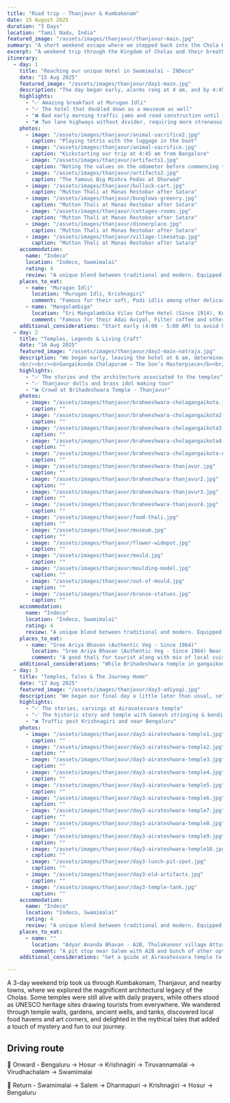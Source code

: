 ```yaml
---
title: "Road trip - Thanjavur & Kumbakonam"
date: 15 August 2025
duration: "3 Days"
location: "Tamil Nadu, India"
featured_image: "/assets/images/thanjavur/thanjavur-main.jpg"
summary: "A short weekend escape where we stepped back into the Chola Kingdom’s past — walking through their magnificent temples, marveling at the architecture, and soaking in stories, both mythical and real, that brought history alive"
excerpt: "A weekend trip through the Kingdom of Cholas and their breathtaking temple architectures and stories that helped us imagine the past more vividly"
itinerary:
  - day: 1
    title: "Reaching our unique Hotel in Swamimalai - INDeco"
    date: "15 Aug 2025"
    featured_image: "/assets/images/thanjavur/day1-main.jpg"
    description: "The day began early, alarms rang at 4 am, and by 4:45 we were on the road. The excitement of the trip was quickly tested by the heavy traffic around Hosur and Krishnagiri, which slowed us down. To make up for it, we stopped at Murugan Idli, where fluffy podi idlis and a sweet bowl of pongal set the perfect tone for the journey. After Krishnagiri, we took a two-lane highway. The road was manageable but required constant focus since there were no dividers. A tender coconut break and a quick fuel stop later, we drove straight to our stay for the weekend; Indeco Resort, Swamimalai. The resort itself was a destination. Built by Steve Borgia and his family, it blends a recreated village, a museum, and a resort into one experience, while generating employment for the local community. The lunch spread was a hearty mix of local dishes and a few North Indian flavors, after which we gave ourselves a short rest. The evening was all about exploration and fun. The kids first ran under a strong gush of water from the irrigation pump meant for the fields, and later cooled off in the pool. A savory local drink, somewhere between buttermilk and soup, refreshed us before we set out for more activities. A bullock cart ride through the property was followed by a guided tour, where stories of the resort’s unique origin came alive. We learned how the central reception hall had been relocated from Chennai after losing a case to real-estate developers, and how an underground tunnel was discovered during construction — one that once connected to an old weapons factory, possibly dating back to the Cholas. Though now flooded with Cauvery water, peeking into it was like looking into a slice of buried history. As night fell, we drove into Kumbakonam for dinner at Mangalambiga, a simple eatery that surprised us with its flavors. From rava onion dosa and Adai Aviyal to poori with aloo masala, topped off with an unforgettable filter coffee — it was the perfect end to a long first day. The drive from Bangalore to Kumbakonam took about 7.5 to 8 hours in all, and though tiring, it felt rewarding. We returned to the resort full, happy, and ready for the adventures of Day Two."
    highlights:
      - "✅ Amazing breakfast at Murugan Idli"
      - "✅ The hotel that doubled down as a meuseum as well"
      - "❌ Bad early morning traffic jams and road construction until Krishnagiri"
      - "❌ Two lane highways without divider, requiring more streneous driving"
    photos:
      - image: "/assets/images/thanjavur/animal-sacrifice2.jpg"
        caption: "Playing tetris with the luggage in the boot"
      - image: "/assets/images/thanjavur/animal-sacrifice.jpg"
        caption: "Kickstarting our trip at 4:45 am from Bangalore"
      - image: "/assets/images/thanjavur/artifacts1.jpg"
        caption: "Noting the values on the odometer before commencing the trip"
      - image: "/assets/images/thanjavur/artifacts2.jpg"
        caption: "The famous Big Mishra Pedas at Dharwad"
      - image: "/assets/images/thanjavur/bullock-cart.jpg"
        caption: "Mutton Thali at Manas Restobar after Satara"
      - image: "/assets/images/thanjavur/bunglows-greenry.jpg"
        caption: "Mutton Thali at Manas Restobar after Satara"
      - image: "/assets/images/thanjavur/cottages-rooms.jpg"
        caption: "Mutton Thali at Manas Restobar after Satara"
      - image: "/assets/images/thanjavur/dinnerplace.jpg"
        caption: "Mutton Thali at Manas Restobar after Satara"
      - image: "/assets/images/thanjavur/village-likesetup.jpg"
        caption: "Mutton Thali at Manas Restobar after Satara"
    accommodation:
      name: "Indeco"
      location: "Indeco, Swamimalai"
      rating: 4
      review: "A unique blend between traditional and modern. Equipped with history, essential comforts and yet taking an approach of more traditional setting by evolving villages into a modern day resort generating local employment and livlihood on multiple fronts"
    places_to_eat:
      - name: "Murugan Idli"
        location: "Murugan Idli, Krishnagiri"
        comment: "Famous for their soft, Podi idlis among other delicacies like Sweet Pongal. Both are a must try"
      - name: "Mangalambiga"
        location: "Sri Mangalambika Vilas Coffee Hotel (Since 1914), Kumbakonam"
        comment: "Famous for their Adai Aviyal, Filter coffee and other local delicacies"
    additional_considerations: "Start early (4:00 - 5:00 AM) to avoid heavy traffic while exiting bangalore especially since road construction is going on (Was under construction at the time of this writing in August 2025)"
  - day: 2
    title: "Temples, Legends & Living Craft"
    date: "16 Aug 2025"
    featured_image: "/assets/images/thanjavur/day2-main-natraja.jpg"
    description: "We began early, leaving the hotel at 6 am, determined to cover two of the Chola dynasty’s greatest gifts to architecture. 
    <br/><br/><b>Gangaikonda Cholapuram – The Son’s Masterpiece</b><br/>Our first stop was Brihadisvara Temple at Gangaikonda Cholapuram, built by Rajendra I. History says he wanted to outdo his father, the mighty Rajaraja Chola, who had created the grand temple at Thanjavur. Rajendra’s version, though slightly shorter, is celebrated for its elegance and intricate detailing. The sculpted walls tell stories of gods, warriors, and cosmic legends — each stone almost whispering the ambition of a son to match and surpass his father’s legacy. It is also believed that Rajendra brought water from the sacred Ganga after his northern conquests and poured it into the temple’s tank, earning the place its name, “Gangaikonda Cholapuram” — the city of the Chola who brought the Ganga. <br/><br/><b>Brihadisvara Temple, Thanjavur – The Father’s Icon</b><br/> From there, we rushed to Brihadisvara Temple in Thanjavur, just in time before the gates closed at 12:30 pm. This temple, commissioned by Rajaraja Chola I, is the grander of the two in scale and design. Locals believe the towering vimana (gopuram) is so ingeniously built that its shadow never falls on the ground — a feat that continues to puzzle visitors. Inside, one of the most endearing rituals is the simple act of whispering into the ears of the giant stone Nandi that faces the sanctum. Devotees believe that if Nandi hears your wish, he carries it straight to Lord Shiva. Watching people lean close, murmuring their hopes into stone, was as captivating as the temple’s architecture itself. There are also whispers of secret passages and hidden chambers beneath the temple, some said to store royal treasures or military stockpiles. Though sealed long ago, these legends add a layer of mystery, reminding you that what you see may only be a part of what these temples hold. <br/><br/><b>Lunch & Local Crafts</b><br/> By afternoon, hunger pulled us to Sree Ariya Bhavan in Thanjavur. The thali, though leaning touristy, was still satisfying, a wholesome spread of curries, rice, and sweets. Afterward, we browsed Thanjavur’s famed dancing dolls and brassware, before heading to a small brass factory. Here, artisans demonstrated the centuries-old process of casting idols; making molds, pouring molten metal, cooling, and chiseling the final form. Watching fire, earth, and human skill combine to create sacred icons was humbling. A living craft that still thrives in these temple towns. Evening in Kumbakonam We returned to the resort for a short rest, before heading into Kumbakonam for dinner at Anand Bhavan. The food was simple, not memorable, but after a day spent tracing history, myth, and craft, it hardly mattered."
    highlights:
      - "✅ The stories and the architecture associated to the temples"
      - "✅ Thanjavur dolls and brass idol making tour"
      - "❌ Crowd at Brihadeshwara Temple - Thanjavur"
    photos:
      - image: "/assets/images/thanjavur/braheeshwara-cholagangaikota.jpg"
        caption: ""
      - image: "/assets/images/thanjavur/braheeshwara-cholagangaikota2.jpg"
        caption: ""
      - image: "/assets/images/thanjavur/braheeshwara-cholagangaikota3.jpg"
        caption: ""
      - image: "/assets/images/thanjavur/braheeshwara-cholagangaikota4.jpg"
        caption: ""
      - image: "/assets/images/thanjavur/braheeshwara-cholagangaikota-nandi.jpg"
        caption: ""
      - image: "/assets/images/thanjavur/braheeshwara-thanjavur.jpg"
        caption: ""
      - image: "/assets/images/thanjavur/braheeshwara-thanjavur2.jpg"
        caption: ""
      - image: "/assets/images/thanjavur/braheeshwara-thanjavur3.jpg"
        caption: ""
      - image: "/assets/images/thanjavur/braheeshwara-thanjavur4.jpg"
        caption: ""
      - image: "/assets/images/thanjavur/food-thali.jpg"
        caption: ""
      - image: "/assets/images/thanjavur/museum.jpg"
        caption: ""
      - image: "/assets/images/thanjavur/flower-widepot.jpg"
        caption: ""
      - image: "/assets/images/thanjavur/mould.jpg"
        caption: ""
      - image: "/assets/images/thanjavur/moulding-model.jpg"
        caption: ""
      - image: "/assets/images/thanjavur/out-of-mould.jpg"
        caption: ""
      - image: "/assets/images/thanjavur/bronze-statues.jpg"
        caption: ""
    accommodation:
      name: "Indeco"
      location: "Indeco, Swamimalai"
      rating: 4
      review: "A unique blend between traditional and modern. Equipped with history, essential comforts and yet taking an approach of more traditional setting by evolving villages into a modern day resort generating local employment and livlihood on multiple fronts"
    places_to_eat:
      - name: "Sree Ariya Bhavan (Authentic Veg - Since 1964)"
        location: "Sree Ariya Bhavan (Authentic Veg - Since 1964) Near Junction, Plot 2981 Gandhiji road, Thanjavur"
        comment: "A good thali for tourist along with mix of local cuisines. The coconut based sweet dish and the corriander soup were fantastic among other delicacies. It can be tried, and it is not too far away from the Thanjavur temple. A quick 10 minutes auto ride should get you there. We recommend this as the pit stop for lunch before you continue exploring"
    additional_considerations: "While Brihadeshwara temple in gangaikonda cholapuram remains open through the day, the Brihadeshwara temple in Thanjavur closes at 12:30 pm and reopens in evening. Plan your temple visit accordingly. The Thanjavur temple is also lot more crowded and it is suggested you do it earlier to beat the crowd"
  - day: 3
    title: "Temples, Tales & The Journey Home"
    date: "17 Aug 2025"
    featured_image: "/assets/images/thanjavur/day3-adiyogi.jpg"
    description: "We began our final day a little later than usual, setting out around 9:30 am. Our first stop was the stunning <b>Airavatesvara Temple</b> at Darasuram, a true gem of Chola architecture. Built over nearly three decades — first the main structure, then years of intricate carvings — the temple feels like a storybook in stone.<br/><br/>The complex has <b>108 exquisitely carved pillars</b>, each telling a tale. Some depict the wedding of Shiva and Parvati, while eight unique ones feature mystical male and female beasts. Curiously, only one beast has an unlooped tail, found near the exit — a subtle detail that perhaps signified the path out of the temple.<br/><br/> The craftsmanship here is extraordinary. Many statues are carved in black stone, allowing for incredible detailing, right down to the fingernails. The guides say that if you close your eyes and run your fingers over them, the nails feel astonishingly real. The temple also carries traces of the everyday life of its builders — like small circles etched into the floor where oil lamps were once placed, their reflection in water puddles used to create light without overheating the lamps.<br/><br/> Behind the temple is one of its most striking sculptures — a panel showing <b>Shiva settling the famous debate between Brahma and Vishnu</b>. As legend goes, Brahma and Vishnu once argued over who was supreme. To test them, Shiva transformed into a boundless pillar of light and asked each to find its beginning or end. Vishnu, as a boar, burrowed deep into the earth but found no end; he returned humbled, admitting defeat. Brahma, as a swan, claimed he had reached the top, offering a flower as false proof. Shiva, angered by the lie, cursed Brahma so he would have few temples in his name — indeed, the only major one today is at Pushkar. Vishnu, rewarded for his honesty, continues to be worshipped far and wide. Standing before this carving, the story felt alive, etched not just in stone but in time.<br/><br/>The temple also hides one of the earliest examples of an <b>optical illusion</b> in art: a carving that appears to be both a bull and an elephant, depending on how you look at it. A small reminder of how Chola artisans blended devotion with playful genius.<br/><br/>From there, we moved on to a lesser-known temple, modest in appearance but with a tale that reaches back to the <b>Mahabharata</b>. It is said that here, on Krishna’s request, Ganesha tied the bowstring of Arjuna’s bow before the great war. The temple tank is shaped like a bow, and outside the main shrine stands a smaller stone carving of Ganesha tying the string. Though the temple is poorly maintained and under shabby renovation, the mythology wrapped around it gave the place an unpolished but memorable charm.<br/><br/>By early afternoon, it was time to turn back. We chose the Salem route for a smoother drive, though the stretch from Krishnagiri onward tested our patience with traffic jams. After nearly 8–9 hours on the road, we finally reached Bangalore around 8 pm, tired but carrying with us three days’ worth of temples, stories, and memories that stitched the Chola dynasty’s grandeur into our own little journey."
    highlights:
      - "✅ The stories, carvings at Airavatesvara temple"
      - "✅ The historic story and temple with Ganesh stringing & bending a bow"
      - "❌ Traffic post Krishnagiri and near Bengaluru"
    photos:
      - image: "/assets/images/thanjavur/day3-airateshwara-temple1.jpg"
        caption: ""
      - image: "/assets/images/thanjavur/day3-airateshwara-temple2.jpg"
        caption: ""
      - image: "/assets/images/thanjavur/day3-airateshwara-temple3.jpg"
        caption: ""
      - image: "/assets/images/thanjavur/day3-airateshwara-temple4.jpg"
        caption: ""
      - image: "/assets/images/thanjavur/day3-airateshwara-temple5.jpg"
        caption: ""
      - image: "/assets/images/thanjavur/day3-airateshwara-temple6.jpg"
        caption: ""
      - image: "/assets/images/thanjavur/day3-airateshwara-temple7.jpg"
        caption: ""
      - image: "/assets/images/thanjavur/day3-airateshwara-temple8.jpg"
        caption: ""
      - image: "/assets/images/thanjavur/day3-airateshwara-temple9.jpg"
        caption: ""
      - image: "/assets/images/thanjavur/day3-airateshwara-temple10.jpg"
        caption: ""
      - image: "/assets/images/thanjavur/day3-lunch-pit-spot.jpg"
        caption: ""
      - image: "/assets/images/thanjavur/day3-old-artifacts.jpg"
        caption: ""
      - image: "/assets/images/thanjavur/day3-temple-tank.jpg"
        caption: ""
    accommodation:
      name: "Indeco"
      location: "Indeco, Swamimalai"
      rating: 4
      review: "A unique blend between traditional and modern. Equipped with history, essential comforts and yet taking an approach of more traditional setting by evolving villages into a modern day resort generating local employment and livlihood on multiple fronts"
    places_to_eat:
      - name: ""
        location: "Adyar Ananda Bhavan - A2B, Thulakanoor village Attur, Salem Tamil Nadu"
        comment: "A pit stop near Salem with A2B and bunch of other options for food. Food all around was just average. But if you are looking for choices this might be an option"
    additional_considerations: "Get a guide at Airavatesvara temple to hear interesting stories. It costed us INR 400 for an hour or so. It was totally worth it"

---
```


A 3-day weekend trip took us through Kumbakonam, Thanjavur, and nearby towns, where we explored the magnificent architectural legacy of the Cholas. Some temples were still alive with daily prayers, while others stood as UNESCO heritage sites drawing tourists from everywhere. We wandered through temple walls, gardens, ancient wells, and tanks, discovered local food havens and art corners, and delighted in the mythical tales that added a touch of mystery and fun to our journey.

## Driving route 

🚗 Onward - Bengaluru -> Hosur -> Krishnagiri -> Tiruvannamalai -> Virudhachalam -> Swamimalai

🚗 Return - Swamimalai -> Salem -> Dharmapuri -> Krishnagiri -> Hosur -> Bengaluru